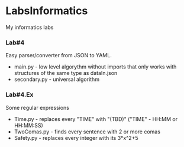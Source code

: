 # LabsInformatics
My informatics labs

### Lab#4 
Easy parser/converter from JSON to YAML. 
 - main.py - low level algorythm without imports that only works with structures of the same type as dataIn.json
 - secondary.py - universal algorithm
 
 ### Lab#4.Ex
 Some regular expressions
 - Time.py - replaces every "TIME" with "(TBD)" ("TIME" - HH:MM or HH:MM:SS)
 - TwoComas.py - finds every sentence with 2 or more comas
 - Safety.py - replaces every integer with its 3*x^2+5
